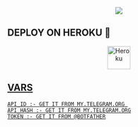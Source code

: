 <p align="center">
  <img src="https://telegra.ph/file/5c7062d9c18684d028ab1.jpg">
</p>




## DEPLOY ON HEROKU 🚀

<p align="center"><a href="https://heroku.com/deploy?template=https://github.com/XBOT-MAIN/TeleGraph"><img align="center" alt="Heroku" width="52px" src="https://www.nicepng.com/png/full/223-2233246_heroku-logo-salesforce-heroku.png"></p>
 




## VARS

```
API_ID :- GET IT FROM MY.TELEGRAM.ORG 
API_HASH :- GET IT FROM MY.TELEGRAM.ORG
TOKEN :- GET IT FROM @BOTFATHER
```
